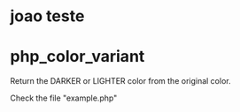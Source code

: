 # joao teste
php_color_variant
=================

Return the DARKER or LIGHTER color from the original color.

Check the file "example.php"